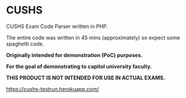 # CUSHS
CUSHS Exam Code Parser written in PHP.

The entire code was written in 45 mins (approximately) so expect some spaghetti code.

**Originally intended for demonstration (PoC) purposes.**

**For the goal of demonstrating to capitol university faculty.**

**THIS PRODUCT IS NOT INTENDED FOR USE IN ACTUAL EXAMS.**

https://cushs-testrun.herokuapp.com/
